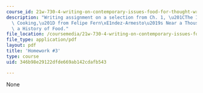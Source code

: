 ```yaml
---
course_id: 21w-730-4-writing-on-contemporary-issues-food-for-thought-writing-and-reading-about-the-cultures-of-food-fall-2008
description: "Writing assignment on a selection from Ch. 1, \u201CThe Invention of\
  \ Cooking,\u201D from Felipe Fern\xE1ndez-Armesto\u2019s Near a Thousand Tables:\
  \ a History of Food."
file_location: /coursemedia/21w-730-4-writing-on-contemporary-issues-food-for-thought-writing-and-reading-about-the-cultures-of-food-fall-2008/346b98e29122dfde669ab142cdafb543_hw_3.pdf
file_type: application/pdf
layout: pdf
title: 'Homework #3'
type: course
uid: 346b98e29122dfde669ab142cdafb543

---
```

None